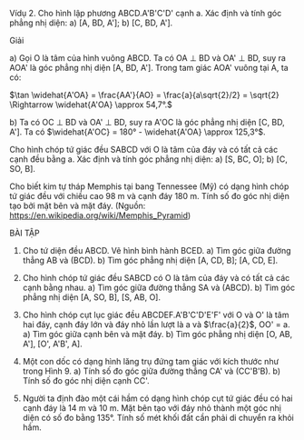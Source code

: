 Vídụ 2. Cho hình lập phương ABCD.A'B'C'D' cạnh a. Xác định và tính góc phẳng nhị diện:
a) [A, BD, A'];                                b) [C, BD, A'].

Giải

a) Gọi O là tâm của hình vuông ABCD. Ta có OA ⊥ BD và
OA' ⊥ BD, suy ra AOA' là góc phẳng nhị diện [A, BD, A'].
Trong tam giác AOA' vuông tại A, ta có:

$\tan \widehat{A'OA} = \frac{AA'}{AO} = \frac{a}{a\sqrt{2}/2} = \sqrt{2} \Rightarrow \widehat{A'OA} \approx 54,7°.$

b) Ta có OC ⊥ BD và OA' ⊥ BD, suy ra A'OC là góc phẳng nhị diện [C, BD, A'].
Ta có $\widehat{A'OC} = 180° - \widehat{A'OA} \approx 125,3°$.

Cho hình chóp tứ giác đều SABCD với O là tâm của đáy và có tất cả các cạnh đều bằng a. Xác định và tính góc phẳng nhị diện:
a) [S, BC, O];                                b) [C, SO, B].

Cho biết kim tự tháp Memphis tại bang Tennessee (Mỹ) có dạng hình chóp tứ giác đều với chiều cao 98 m và cạnh đáy 180 m. Tính số đo góc nhị diện tạo bởi mặt bên và mặt đáy.
(Nguồn: https://en.wikipedia.org/wiki/Memphis_Pyramid)

BÀI TẬP

1. Cho tứ diện đều ABCD. Vẽ hình bình hành BCED.
   a) Tìm góc giữa đường thẳng AB và (BCD).
   b) Tìm góc phẳng nhị diện [A, CD, B]; [A, CD, E].

2. Cho hình chóp tứ giác đều SABCD có O là tâm của đáy và có tất cả các cạnh bằng nhau.
   a) Tìm góc giữa đường thẳng SA và (ABCD).
   b) Tìm góc phẳng nhị diện [A, SO, B], [S, AB, O].

3. Cho hình chóp cụt lục giác đều ABCDEF.A'B'C'D'E'F' với O và O' là tâm hai đáy, cạnh đáy lớn và đáy nhỏ lần lượt là a và $\frac{a}{2}$, OO' = a.
   a) Tìm góc giữa cạnh bên và mặt đáy.
   b) Tìm góc phẳng nhị diện [O, AB, A'], [O', A'B', A].

4. Một con dốc có dạng hình lăng trụ đứng tam giác với kích thước như trong Hình 9.
   a) Tính số đo góc giữa đường thẳng CA' và (CC'B'B).
   b) Tính số đo góc nhị diện cạnh CC'.

5. Người ta định đào một cái hầm có dạng hình chóp cụt tứ giác đều có hai cạnh đáy là 14 m và 10 m. Mặt bên tạo với đáy nhỏ thành một góc nhị diện có số đo bằng 135°. Tính số mét khối đất cần phải di chuyển ra khỏi hầm.